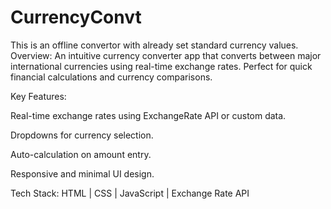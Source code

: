 # CurrencyConvt
This is an offline convertor with already set standard currency values.
Overview:
An intuitive currency converter app that converts between major international currencies using real-time exchange rates. Perfect for quick financial calculations and currency comparisons.

Key Features:

Real-time exchange rates using ExchangeRate API or custom data.

Dropdowns for currency selection.

Auto-calculation on amount entry.

Responsive and minimal UI design.

Tech Stack:
HTML | CSS | JavaScript | Exchange Rate API


